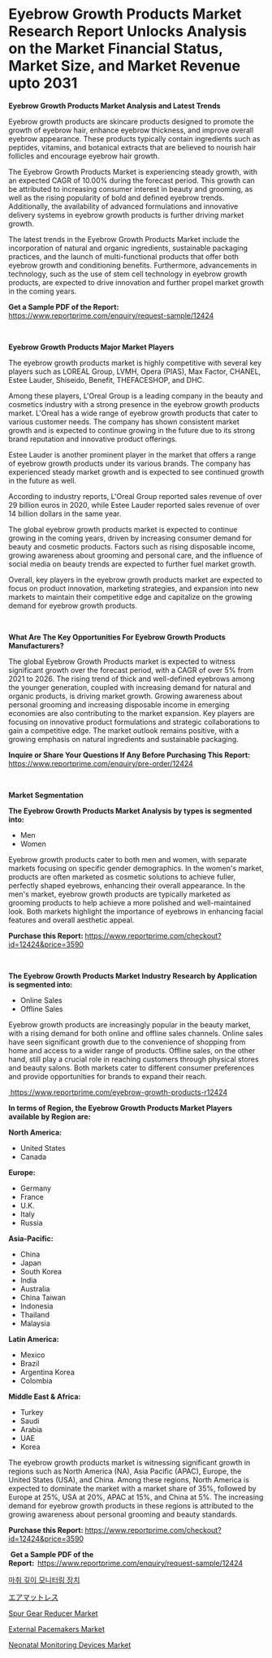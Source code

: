 <p><h1>Eyebrow Growth Products Market Research Report Unlocks Analysis on the Market Financial Status, Market Size, and Market Revenue upto 2031</h1></p><p><strong>Eyebrow Growth Products Market Analysis and Latest Trends</strong></p>
<p><p>Eyebrow growth products are skincare products designed to promote the growth of eyebrow hair, enhance eyebrow thickness, and improve overall eyebrow appearance. These products typically contain ingredients such as peptides, vitamins, and botanical extracts that are believed to nourish hair follicles and encourage eyebrow hair growth.</p><p>The Eyebrow Growth Products Market is experiencing steady growth, with an expected CAGR of 10.00% during the forecast period. This growth can be attributed to increasing consumer interest in beauty and grooming, as well as the rising popularity of bold and defined eyebrow trends. Additionally, the availability of advanced formulations and innovative delivery systems in eyebrow growth products is further driving market growth.</p><p>The latest trends in the Eyebrow Growth Products Market include the incorporation of natural and organic ingredients, sustainable packaging practices, and the launch of multi-functional products that offer both eyebrow growth and conditioning benefits. Furthermore, advancements in technology, such as the use of stem cell technology in eyebrow growth products, are expected to drive innovation and further propel market growth in the coming years.</p></p>
<p><strong>Get a Sample PDF of the Report:&nbsp;</strong> <a href="https://www.reportprime.com/enquiry/request-sample/12424">https://www.reportprime.com/enquiry/request-sample/12424</a></p>
<p>&nbsp;</p>
<p><strong>Eyebrow Growth Products Major Market Players</strong></p>
<p><p>The eyebrow growth products market is highly competitive with several key players such as LOREAL Group, LVMH, Opera (PIAS), Max Factor, CHANEL, Estee Lauder, Shiseido, Benefit, THEFACESHOP, and DHC. </p><p>Among these players, L'Oreal Group is a leading company in the beauty and cosmetics industry with a strong presence in the eyebrow growth products market. L'Oreal has a wide range of eyebrow growth products that cater to various customer needs. The company has shown consistent market growth and is expected to continue growing in the future due to its strong brand reputation and innovative product offerings.</p><p>Estee Lauder is another prominent player in the market that offers a range of eyebrow growth products under its various brands. The company has experienced steady market growth and is expected to see continued growth in the future as well. </p><p>According to industry reports, L'Oreal Group reported sales revenue of over 29 billion euros in 2020, while Estee Lauder reported sales revenue of over 14 billion dollars in the same year. </p><p>The global eyebrow growth products market is expected to continue growing in the coming years, driven by increasing consumer demand for beauty and cosmetic products. Factors such as rising disposable income, growing awareness about grooming and personal care, and the influence of social media on beauty trends are expected to further fuel market growth. </p><p>Overall, key players in the eyebrow growth products market are expected to focus on product innovation, marketing strategies, and expansion into new markets to maintain their competitive edge and capitalize on the growing demand for eyebrow growth products.</p></p>
<p>&nbsp;</p>
<p><strong>What Are The Key Opportunities For Eyebrow Growth Products Manufacturers?</strong></p>
<p><p>The global Eyebrow Growth Products market is expected to witness significant growth over the forecast period, with a CAGR of over 5% from 2021 to 2026. The rising trend of thick and well-defined eyebrows among the younger generation, coupled with increasing demand for natural and organic products, is driving market growth. Growing awareness about personal grooming and increasing disposable income in emerging economies are also contributing to the market expansion. Key players are focusing on innovative product formulations and strategic collaborations to gain a competitive edge. The market outlook remains positive, with a growing emphasis on natural ingredients and sustainable packaging.</p></p>
<p><strong>Inquire or Share Your Questions If Any Before Purchasing This Report:</strong> <a href="https://www.reportprime.com/enquiry/pre-order/12424">https://www.reportprime.com/enquiry/pre-order/12424</a></p>
<p>&nbsp;</p>
<p><strong>Market Segmentation</strong></p>
<p><strong>The Eyebrow Growth Products Market Analysis by types is segmented into:</strong></p>
<p><ul><li>Men</li><li>Women</li></ul></p>
<p><p>Eyebrow growth products cater to both men and women, with separate markets focusing on specific gender demographics. In the women's market, products are often marketed as cosmetic solutions to achieve fuller, perfectly shaped eyebrows, enhancing their overall appearance. In the men's market, eyebrow growth products are typically marketed as grooming products to help achieve a more polished and well-maintained look. Both markets highlight the importance of eyebrows in enhancing facial features and overall aesthetic appeal.</p></p>
<p><strong>Purchase this Report:&nbsp;</strong><a href="https://www.reportprime.com/checkout?id=12424&price=3590">https://www.reportprime.com/checkout?id=12424&price=3590</a></p>
<p>&nbsp;</p>
<p><strong>The Eyebrow Growth Products Market Industry Research by Application is segmented into:</strong></p>
<p><ul><li>Online Sales</li><li>Offline Sales</li></ul></p>
<p><p>Eyebrow growth products are increasingly popular in the beauty market, with a rising demand for both online and offline sales channels. Online sales have seen significant growth due to the convenience of shopping from home and access to a wider range of products. Offline sales, on the other hand, still play a crucial role in reaching customers through physical stores and beauty salons. Both markets cater to different consumer preferences and provide opportunities for brands to expand their reach.</p></p>
<p><a href="https://www.reportprime.com/eyebrow-growth-products-r12424">&nbsp;https://www.reportprime.com/eyebrow-growth-products-r12424</a></p>
<p><strong>In terms of Region, the Eyebrow Growth Products Market Players available by Region are:</strong></p>
<p>
    <p> <strong> North America: </strong>
        <ul>
            <li>United States</li>
            <li>Canada</li>
        </ul>
        </p> 
    <p> <strong> Europe: </strong>
        <ul>
            <li>Germany</li>
            <li>France</li>
            <li>U.K.</li>
            <li>Italy</li>
            <li>Russia</li>
        </ul>
        </p> 
    <p> <strong> Asia-Pacific: </strong>
        <ul>
            <li>China</li>
            <li>Japan</li>
            <li>South Korea</li>
            <li>India</li>
            <li>Australia</li>
            <li>China Taiwan</li>
            <li>Indonesia</li>
            <li>Thailand</li>
            <li>Malaysia</li>
        </ul>
        </p> 
    <p> <strong> Latin America: </strong>
        <ul>
            <li>Mexico</li>
            <li>Brazil</li>
            <li>Argentina Korea</li>
            <li>Colombia</li>
        </ul>
        </p> 
    <p> <strong> Middle East & Africa: </strong>
        <ul>
            <li>Turkey</li>
            <li>Saudi</li>
            <li>Arabia</li>
            <li>UAE</li>
            <li>Korea</li>
        </ul>
    </p>
    </p>
<p><p>The eyebrow growth products market is witnessing significant growth in regions such as North America (NA), Asia Pacific (APAC), Europe, the United States (USA), and China. Among these regions, North America is expected to dominate the market with a market share of 35%, followed by Europe at 25%, USA at 20%, APAC at 15%, and China at 5%. The increasing demand for eyebrow growth products in these regions is attributed to the growing awareness about personal grooming and beauty standards.</p></p>
<p><strong>Purchase this Report: </strong><a href="https://www.reportprime.com/checkout?id=12424&price=3590">https://www.reportprime.com/checkout?id=12424&price=3590</a></p>
<p>&nbsp;<strong>Get a Sample PDF of the Report:&nbsp;&nbsp;</strong><a href="https://www.reportprime.com/enquiry/request-sample/12424">https://www.reportprime.com/enquiry/request-sample/12424</a></p>
<p><strong></strong></p>
<p><p><a href="https://medium.com/@kathyorton6556/%EB%A7%88%EC%B7%A8-%EA%B9%8A%EC%9D%B4-%EB%AA%A8%EB%8B%88%ED%84%B0%EB%A7%81-%EC%9E%A5%EC%B9%98-%EC%8B%9C%EC%9E%A5-%EC%98%88%EC%B8%A1-2024%EB%85%84%EB%B6%80%ED%84%B0-2031%EB%85%84%EA%B9%8C%EC%A7%80%EC%9D%98-%EC%A0%84-%EC%84%B8%EA%B3%84-%EC%8B%9C%EC%9E%A5-%EB%8F%99%ED%96%A5-%EB%B0%8F-%EB%B6%84%EC%84%9D%EC%9D%B4-112-%ED%8E%98%EC%9D%B4%EC%A7%80%EC%97%90-%EA%B1%B8%EC%B3%90-%EB%8B%A4%EB%A3%A8%EC%96%B4%EC%A1%8C%EC%8A%B5%EB%8B%88%EB%8B%A4-61b1b388574d">마취 깊이 모니터링 장치</a></p><p><a href="https://medium.com/@leonardgreene1/2024%E5%B9%B4%E3%81%8B%E3%82%892031%E5%B9%B4%E3%81%BE%E3%81%A7%E3%81%AE%E3%82%A8%E3%82%A2%E3%83%9E%E3%83%83%E3%83%88%E3%83%AC%E3%82%B9%E5%B8%82%E5%A0%B4%E3%81%AE%E6%88%90%E9%95%B7%E8%A6%8B%E9%80%9A%E3%81%97%E3%81%AF-%E5%B8%82%E5%A0%B4%E5%82%BE%E5%90%91%E3%81%AE%E5%88%86%E6%9E%90-%E3%82%A2%E3%83%97%E3%83%AA%E3%82%B1%E3%83%BC%E3%82%B7%E3%83%A7%E3%83%B3-%E5%9C%B0%E5%9F%9F%E3%81%AE%E8%A6%8B%E9%80%9A%E3%81%97-%E3%81%8A%E3%82%88%E3%81%B3%E5%8F%8E%E7%9B%8A%E3%81%AB%E3%82%88%E3%81%A3%E3%81%A69-8-cagr%E3%81%A7%E6%8E%A8%E5%AE%9A%E3%81%95%E3%82%8C%E3%81%A6%E3%81%84%E3%81%BE%E3%81%99-e5fc3f9f0b4e">エアマットレス</a></p><p><a href="https://www.linkedin.com/pulse/spur-gear-reducer-market-trends-detailed-study-its-segmentation-j9pte">Spur Gear Reducer Market</a></p><p><a href="https://issuu.com/reportprime-2/docs/external-pacemakers-market-size-2030.pptx">External Pacemakers Market</a></p><p><a href="https://issuu.com/reportprime-2/docs/neonatal-monitoring-devices-market-size-2030.pptx">Neonatal Monitoring Devices Market</a></p></p>